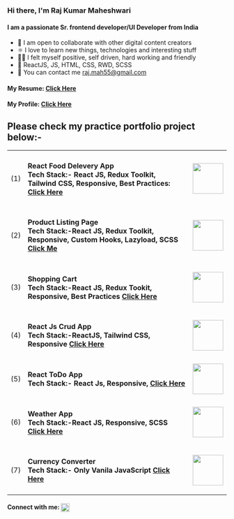 <h3 align="left">Hi there, I'm Raj Kumar Maheshwari</h3>
<h4 align="left">I am a passionate Sr. frontend developer/UI Developer from India</h4>
<ul>
    <li>🤝 I am open to collaborate with other digital content creators</li>
    <li>⚛️ I love to learn new things, technologies and interesting stuff</li>
    <li>🤾‍♂️ I felt myself positive, self driven, hard working and friendly</li>
    <li>💬 ReactJS, JS, HTML, CSS, RWD, SCSS</li>
    <li>📧 You can contact me <a href="https://mail.google.com/mail/?view=cm&fs=1&tf=1&to=raj.mah55@gmail.com"> raj.mah55@gmail.com</a></li>
</ul>
<h4>My Resume: <a href="https://codesupports.github.io/rajkumar-profile.github.io/" target="_blank">Click Here</a></h4>
<h4>My Profile: <a href="https://codesupports.github.io/rajmaheshwari/" target="_blank">Click Here</a></h4>


<h2 align="left"> Please check my practice portfolio project below:-</h2>
  <table>
      <tr>
            <td>(1)</td>
            <td><h4> React Food Delevery App<br/>Tech Stack:- React JS, Redux Toolkit, Tailwind CSS, Responsive, Best Practices: <a href="https://codesupports.github.io/Food-App-React/" target="_blank">Click Here</a</h4></td>
            <td><img src="https://codesupports.github.io/Food-App-React/p7.jpg" width="70px"></td> 
        </tr>
        <tr>
            <td>(2)</td>
            <td><h4>Product Listing Page<br/>Tech Stack:-React JS, Redux Toolkit, Responsive, Custom Hooks, Lazyload, SCSS <a href="https://codesupports.github.io/Product-Listing-App-React" target="_blank">Click Me</a></h4></td>
            <td><img src="https://codesupports.github.io/rajmaheshwari/p1.png" width="70px"></td>
        </tr>
      <tr>
            <td>(3)</td>
            <td><h4>Shopping Cart<br/>Tech Stack:-React JS, Redux Tookit, Responsive, Best Practices <a href="https://codesupports.github.io/react-shoes-cart/" target="_blank">Click Here</a></h4></td>
            <td><img src="https://codesupports.github.io/rajmaheshwari/p3.png" width="70px"></td>
        </tr>
      <tr>
            <td>(4)</td>
            <td><h4>React Js Crud App<br/>Tech Stack:-ReactJS, Tailwind CSS, Responsive <a href="https://codesupports.github.io/crud-app-react/" target="_blank">Click Here</a></h4></td>
            <td><img src="https://codesupports.github.io/rajmaheshwari/p5.png" width="70px"></td>
        </tr>
        <tr>
            <td>(5)</td>
            <td><h4>React ToDo App<br/>Tech Stack:- React Js, Responsive, <a href="https://codesupports.github.io/ToDo-App-React/" target="_blank">Click Here</a></h4></td>
            <td><img src="https://codesupports.github.io/rajmaheshwari/p4.png" width="70px"></td>
        </tr>
        <tr>
            <td>(6)</td>
            <td><h4>Weather App<br/>Tech Stack:-React JS, Responsive, SCSS <a href="https://codesupports.github.io/weather-app/" target="_blank">Click Here</a></h4></td>
            <td><img src="https://codesupports.github.io/rajmaheshwari/p2.png" width="70px"></td>
        </tr>
        <tr>
            <td>(7)</td>
            <td><h4>Currency Converter<br/>Tech Stack:- Only Vanila JavaScript <a href="https://codesupports.github.io/currency-converter.github.io/" target="_blank">Click Here</a</h4></td>
            <td><img src="https://codesupports.github.io/rajmaheshwari/p6.png" width="70px"></td>
        </tr>
    </table>



<h4 align="left">Connect with me: <a href="https://linkedin.com/in/https://www.linkedin.com/in/raj-maheshwari-48b32923/"
        target="blank"><img align="center"
            src="https://raw.githubusercontent.com/rahuldkjain/github-profile-readme-generator/master/src/images/icons/Social/linked-in-alt.svg"
            alt="https://www.linkedin.com/in/raj-maheshwari-48b32923/" height="20" width="20" /></a></h4>

